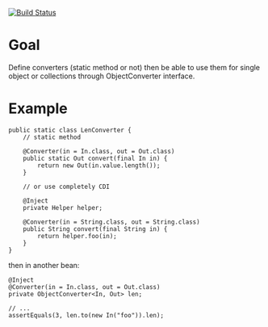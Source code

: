 [![Build Status](https://secure.travis-ci.org/rmannibucau/cdi-converters.png)](http://travis-ci.org/rmannibucau/cdi-converters)

Goal
====

Define converters (static method or not) then be able to use them for
single object or collections through ObjectConverter interface.

Example
=======


    public static class LenConverter {
        // static method
        
        @Converter(in = In.class, out = Out.class)
        public static Out convert(final In in) {
            return new Out(in.value.length());
        }

        // or use completely CDI

        @Inject
        private Helper helper;

        @Converter(in = String.class, out = String.class)
        public String convert(final String in) {
            return helper.foo(in);
        }
    }

then in another bean:

    @Inject
    @Converter(in = In.class, out = Out.class)
    private ObjectConverter<In, Out> len;

    // ...
    assertEquals(3, len.to(new In("foo")).len);
